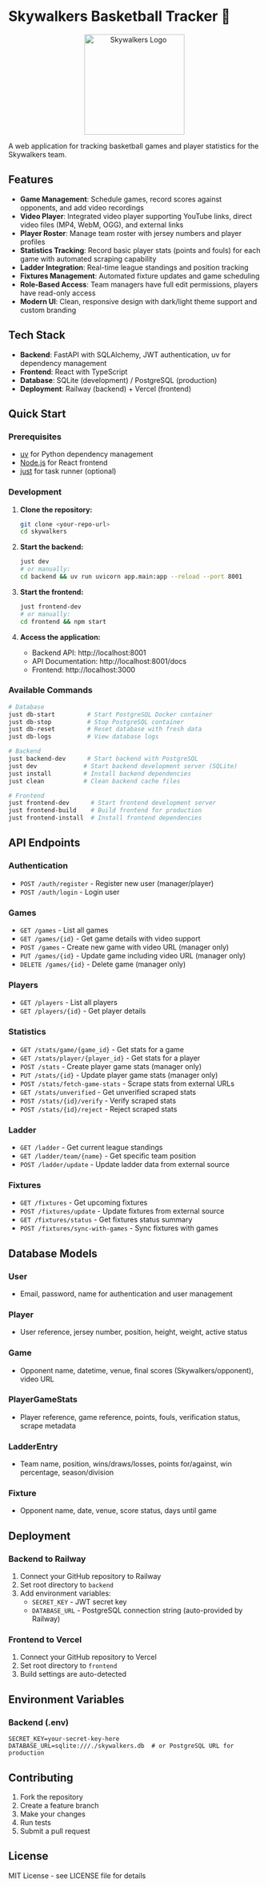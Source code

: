 # Skywalkers Basketball Tracker 🏀

<div align="center">
  <img src="skywalkers.png" alt="Skywalkers Logo" width="200" height="200">
</div>

A web application for tracking basketball games and player statistics for the Skywalkers team.

## Features

- **Game Management**: Schedule games, record scores against opponents, and add video recordings
- **Video Player**: Integrated video player supporting YouTube links, direct video files (MP4, WebM, OGG), and external links
- **Player Roster**: Manage team roster with jersey numbers and player profiles  
- **Statistics Tracking**: Record basic player stats (points and fouls) for each game with automated scraping capability
- **Ladder Integration**: Real-time league standings and position tracking
- **Fixtures Management**: Automated fixture updates and game scheduling
- **Role-Based Access**: Team managers have full edit permissions, players have read-only access
- **Modern UI**: Clean, responsive design with dark/light theme support and custom branding

## Tech Stack

- **Backend**: FastAPI with SQLAlchemy, JWT authentication, uv for dependency management
- **Frontend**: React with TypeScript
- **Database**: SQLite (development) / PostgreSQL (production)
- **Deployment**: Railway (backend) + Vercel (frontend)

## Quick Start

### Prerequisites

- [uv](https://docs.astral.sh/uv/) for Python dependency management
- [Node.js](https://nodejs.org/) for React frontend
- [just](https://github.com/casey/just) for task runner (optional)

### Development

1. **Clone the repository:**
   ```bash
   git clone <your-repo-url>
   cd skywalkers
   ```

2. **Start the backend:**
   ```bash
   just dev
   # or manually:
   cd backend && uv run uvicorn app.main:app --reload --port 8001
   ```

3. **Start the frontend:**
   ```bash
   just frontend-dev
   # or manually:
   cd frontend && npm start
   ```

4. **Access the application:**
   - Backend API: http://localhost:8001
   - API Documentation: http://localhost:8001/docs
   - Frontend: http://localhost:3000

### Available Commands

```bash
# Database
just db-start         # Start PostgreSQL Docker container
just db-stop          # Stop PostgreSQL container
just db-reset         # Reset database with fresh data
just db-logs          # View database logs

# Backend
just backend-dev      # Start backend with PostgreSQL
just dev             # Start backend development server (SQLite)
just install         # Install backend dependencies
just clean           # Clean backend cache files

# Frontend  
just frontend-dev      # Start frontend development server
just frontend-build    # Build frontend for production
just frontend-install  # Install frontend dependencies
```

## API Endpoints

### Authentication
- `POST /auth/register` - Register new user (manager/player)
- `POST /auth/login` - Login user

### Games
- `GET /games` - List all games
- `GET /games/{id}` - Get game details with video support
- `POST /games` - Create new game with video URL (manager only)
- `PUT /games/{id}` - Update game including video URL (manager only)
- `DELETE /games/{id}` - Delete game (manager only)

### Players
- `GET /players` - List all players
- `GET /players/{id}` - Get player details

### Statistics
- `GET /stats/game/{game_id}` - Get stats for a game
- `GET /stats/player/{player_id}` - Get stats for a player
- `POST /stats` - Create player game stats (manager only)
- `PUT /stats/{id}` - Update player game stats (manager only)
- `POST /stats/fetch-game-stats` - Scrape stats from external URLs
- `GET /stats/unverified` - Get unverified scraped stats
- `POST /stats/{id}/verify` - Verify scraped stats
- `POST /stats/{id}/reject` - Reject scraped stats

### Ladder
- `GET /ladder` - Get current league standings
- `GET /ladder/team/{name}` - Get specific team position
- `POST /ladder/update` - Update ladder data from external source

### Fixtures
- `GET /fixtures` - Get upcoming fixtures
- `POST /fixtures/update` - Update fixtures from external source
- `GET /fixtures/status` - Get fixtures status summary
- `POST /fixtures/sync-with-games` - Sync fixtures with games

## Database Models

### User
- Email, password, name for authentication and user management

### Player  
- User reference, jersey number, position, height, weight, active status

### Game
- Opponent name, datetime, venue, final scores (Skywalkers/opponent), video URL

### PlayerGameStats
- Player reference, game reference, points, fouls, verification status, scrape metadata

### LadderEntry
- Team name, position, wins/draws/losses, points for/against, win percentage, season/division

### Fixture
- Opponent name, date, venue, score status, days until game

## Deployment

### Backend to Railway

1. Connect your GitHub repository to Railway
2. Set root directory to `backend`
3. Add environment variables:
   - `SECRET_KEY` - JWT secret key
   - `DATABASE_URL` - PostgreSQL connection string (auto-provided by Railway)

### Frontend to Vercel

1. Connect your GitHub repository to Vercel
2. Set root directory to `frontend`
3. Build settings are auto-detected

## Environment Variables

### Backend (.env)
```env
SECRET_KEY=your-secret-key-here
DATABASE_URL=sqlite:///./skywalkers.db  # or PostgreSQL URL for production
```

## Contributing

1. Fork the repository
2. Create a feature branch
3. Make your changes
4. Run tests
5. Submit a pull request

## License

MIT License - see LICENSE file for details
